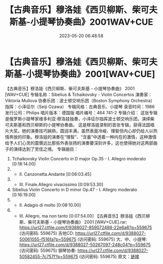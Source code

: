﻿---
title: 【古典音乐】穆洛娃《西贝柳斯、柴可夫斯基-小提琴协奏曲》2001WAV+CUE
date: 2023-05-20 06:48:58
categories: 古典音乐、新世纪、纯音雅乐
tags: 纯音雅乐
---
# 【古典音乐】穆洛娃《西贝柳斯、柴可夫斯基-小提琴协奏曲》2001[WAV+CUE]

【古典音乐】穆洛娃《西贝柳斯、柴可夫斯基 - 小提琴协奏曲》 2001
[WAV+CUE]
专辑名称：Sibelius & Tchaikovsky - Violin Concertos
演奏家：Viktoria Mullova
协奏乐团：波士顿交响乐团（Boston Symphony Orchestra）
指挥：小泽征尔（Seiji Ozawa）
专辑风格：古典音乐、小提琴
录音时间：1986
发行公司：Philips
唱片版本：德国版
唱片编号：464 741-2
专辑介绍：
这张专辑是俄罗斯小提琴家维多利亚·穆洛娃独奏，小泽征尔指挥波士顿交响乐团，演绎柴可夫斯基和西贝柳斯的小提琴协奏曲。
这是穆洛娃录制的首张专辑，获得法国唱片大奖。她的演奏技巧娴熟，圆润丰满，虽然表面冷峻、理智但内心却仍给人以热情奔放的印象。穆洛娃的演奏在“理智”、“含蓄”中透着一种内在的激情，这种激情给予人们心灵的震慑远比那些外表张扬的演奏要深刻许多，这也使得她对这两部曲子的演绎达到了至佳之境。
专辑曲目：
01. Tchaikovsky Violin Concerto in D major Op.35 - I. Allegro
moderato [0:18:14.00]
02. - II. Canzonetta.Andante [0:06:03.45]
03. - III. Finale.Allegro vivacissimo [0:09:53.30]
04. Sibelius Violin Concerto in D minor Op.47 - I. Allegro
moderato [0:16:19.00]
05. - II. Adagio di molto [0:08:10.00]
06. - III. Allegro, ma non tanto [0:07:54.00]
【古典音乐】穆洛娃《西贝柳斯、柴可夫斯基 - 小提琴协奏曲》 2001 [WAV+CUE].rar: https://url27.ctfile.com/f/9388027-859072488-22e6a6?p=559675
(访问密码: 559675)
吉他CD: https://url27.ctfile.com/d/9388027-50061055-f516fa?p=559675
(访问密码: 559675)
大、中、小提琴: https://url27.ctfile.com/d/9388027-50267097-248c04?p=559675
(访问密码: 559675)
钢琴协奏: https://url27.ctfile.com/d/9388027-50582455-7c757f?p=559675
(访问密码: 559675)
原文：[链接](https://blog.sina.com.cn/s/blog_1647c7e76010311xz.html)